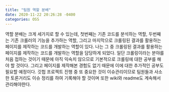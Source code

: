 ```yaml
---
title: "팀원 역할 분배"
date: 2020-11-22 20:26:28 -0400
categories: OSS
---
```

역할 분배는 크게 세가지로 할 수 있는데, 첫번째는 기존 코드를 분석하는 역할, 두번째는 기존 크롤러의 기능을 추가하는 역할, 그리고 마지막으로 크롤링된 결과를 활용하는 페이지를 제작하는 코드를 개발하는 역할이 있다. 
나는 그 중 크롤링된 결과를 활용하는 페이지를 제작하는 코드를 개발하는 역할을 담당하게 되었다. 일단 크롤링이라는 분야를 처음 접하는 것이기 때문에 아직 익숙치 않으므로 기본적으로 크롤링에 대한 공부를 해야 할 것이다. 그리고 페이지를 제작해본 경험도 없기 때문에 이에 대한 추가적인 공부도 필요할 예정이다.
깃헙 프로젝트 진행 중 또 중요한 것이 이슈관리이므로 팀원들과 사소한 토론거리도 이슈 정리를 하여 기록해야 할 것이며 또한 wiki와 readme도 계속해서 관리해야한다.
